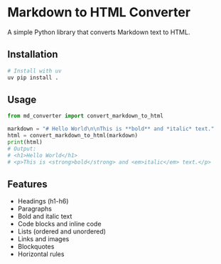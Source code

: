 # Markdown to HTML Converter

A simple Python library that converts Markdown text to HTML.

## Installation

```bash
# Install with uv
uv pip install .
```

## Usage

```python
from md_converter import convert_markdown_to_html

markdown = "# Hello World\n\nThis is **bold** and *italic* text."
html = convert_markdown_to_html(markdown)
print(html)
# Output:
# <h1>Hello World</h1>
# <p>This is <strong>bold</strong> and <em>italic</em> text.</p>
```

## Features

- Headings (h1-h6)
- Paragraphs
- Bold and italic text
- Code blocks and inline code
- Lists (ordered and unordered)
- Links and images
- Blockquotes
- Horizontal rules 
